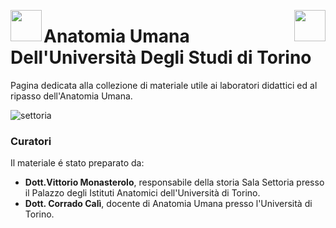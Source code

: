<img align="left" width="50" src="https://user-images.githubusercontent.com/61550914/177590793-dc8106f9-7895-4689-bff5-8e01a8de1346.gif"> <img align="right" src="https://user-images.githubusercontent.com/61550914/177585413-3402325f-d691-4582-b3a6-c2389e8df03c.svg" width="50">

# Anatomia Umana Dell'Università Degli Studi di Torino
Pagina dedicata alla collezione di materiale utile ai laboratori didattici ed al ripasso dell'Anatomia Umana.

![settoria](https://user-images.githubusercontent.com/61550914/177599252-cba3bfc3-3590-4f03-81c6-d430109eb4a3.jpg)


### Curatori

Il materiale é stato preparato da:
- **Dott.Vittorio Monasterolo**, responsabile della storia Sala Settoria presso il Palazzo degli Istituti Anatomici dell'Università di Torino.
- **Dott. Corrado Calì**, docente di Anatomia Umana presso l'Università di Torino.
